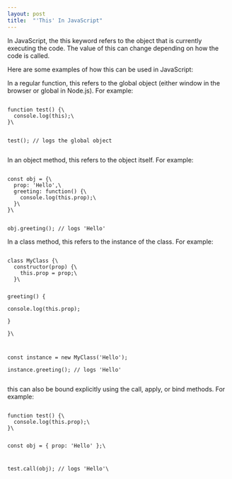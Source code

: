 ```yaml
---
layout: post
title:  "'This' In JavaScript"
---
```


In JavaScript, the this keyword refers to the object that is currently executing the code. The value of this can change depending on how the code is called.

Here are some examples of how this can be used in JavaScript:

In a regular function, this refers to the global object (either window in the browser or global in Node.js).
For example:

<code>
function test() {\
  console.log(this);\
}\

test(); // logs the global object\
</code>

In an object method, this refers to the object itself.
For example:

<code>
const obj = {\
  prop: 'Hello',\
  greeting: function() {\
    console.log(this.prop);\
  }\
}\
  
obj.greeting(); // logs 'Hello'
</code>

In a class method, this refers to the instance of the class.
For example:

<code>
class MyClass {\
  constructor(prop) {\
    this.prop = prop;\
  }\

  greeting() {\
    console.log(this.prop);\
  }\
}\

const instance = new MyClass('Hello');\
instance.greeting(); // logs 'Hello'\
</code>

this can also be bound explicitly using the call, apply, or bind methods.
For example:

<code>
function test() {\
  console.log(this.prop);\
}\

const obj = { prop: 'Hello' };\

test.call(obj); // logs 'Hello'\
  
</code>
